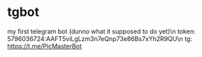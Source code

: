 # tgbot
my first telegram bot (dunno what it supposed to do yet)\n
token: 5796036724:AAFT5viLgLzm3n7eQnp73e86Bs7xYh2R9QU\n
tg: https://t.me/PicMasterBot
